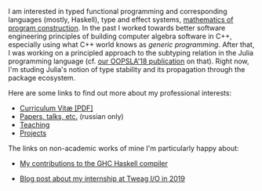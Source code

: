 I am interested in typed functional programming and corresponding languages (mostly, Haskell),
type and effect systems, [mathematics of program construction][1]. In the past I worked
towards better software engineering principles of building computer algebra software in C++,
especially using what C++ world knows as _generic programming_. After that, I was working
on a principled approach to the subtyping relation in the Julia programming language
(cf. [our OOPSLA'18 publication][2] on that). Right now, I'm studing Julia's
notion of type stability and its propagation through the package ecosystem.

Here are some links to find out more about my professional interests:

*   [Curriculum Vitæ \[PDF\]](cv.pdf)
*   [Papers, talks, etc.](papers.html) (russian only)
*   [Teaching](teaching.en.html)
*   [Projects](projects.en.html)

The links on non-academic works of mine I'm particularly happy about:

* [My contributions to the GHC Haskell compiler][3]

* [Blog post about my internship at Tweag I/O in 2019][4]

[1]: https://patternsinfp.wordpress.com/2010/09/18/story-so-far/
[2]: https://www.di.ens.fr/~zappa/projects/lambdajulia/
[3]: https://github.com/ghc/ghc/search?o=desc&q=author%3Aulysses4ever&s=committer-date&type=Commits
[4]: https://www.tweag.io/blog/2019-09-25-bazel-ghc-persistent-worker-internship/
[rai]: https://www.relational.ai/
